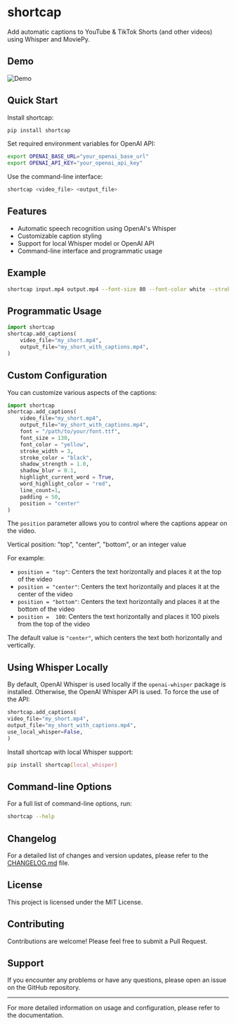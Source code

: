 # shortcap

Add automatic captions to YouTube & TikTok Shorts (and other videos) using Whisper and MoviePy.

## Demo

![Demo](demo/demo.gif)

## Quick Start

Install shortcap:

```bash
pip install shortcap
```

Set required environment variables for OpenAI API:

```bash
export OPENAI_BASE_URL="your_openai_base_url"
export OPENAI_API_KEY="your_openai_api_key"
```

Use the command-line interface:

```bash
shortcap <video_file> <output_file>
```

## Features

- Automatic speech recognition using OpenAI's Whisper
- Customizable caption styling
- Support for local Whisper model or OpenAI API
- Command-line interface and programmatic usage

## Example

```bash
shortcap input.mp4 output.mp4 --font-size 80 --font-color white --stroke-width 2 --stroke-color black --highlight-current-word --word-highlight-color yellow --line-count 2 --verbose
```

## Programmatic Usage

```python
import shortcap
shortcap.add_captions(
    video_file="my_short.mp4",
    output_file="my_short_with_captions.mp4",
)
```

## Custom Configuration

You can customize various aspects of the captions:

```python
import shortcap
shortcap.add_captions(
    video_file="my_short.mp4",
    output_file="my_short_with_captions.mp4",
    font = "/path/to/your/font.ttf",
    font_size = 130,
    font_color = "yellow",
    stroke_width = 3,
    stroke_color = "black",
    shadow_strength = 1.0,
    shadow_blur = 0.1,
    highlight_current_word = True,
    word_highlight_color = "red",
    line_count=1,
    padding = 50,
    position = "center"
)
```

The `position` parameter allows you to control where the captions appear on the video.

Vertical position: "top", "center", "bottom", or an integer value

For example:
- `position = "top"`:  Centers the text horizontally and places it at the top of the video
- `position = "center"`:  Centers the text horizontally and places it at the center of the video
- `position = "bottom"`:  Centers the text horizontally and places it at the bottom of the video
- `position =  100`: Centers the text horizontally and places it 100 pixels from the top of the video

The default value is `"center"`, which centers the text both horizontally and vertically.

## Using Whisper Locally

By default, OpenAI Whisper is used locally if the `openai-whisper` package is installed. Otherwise, the OpenAI Whisper API is used. To force the use of the API:

```python
shortcap.add_captions(
video_file="my_short.mp4",
output_file="my_short_with_captions.mp4",
use_local_whisper=False,
)
```


Install shortcap with local Whisper support:

```bash
pip install shortcap[local_whisper]
```

## Command-line Options

For a full list of command-line options, run:

```bash
shortcap --help
```


## Changelog

For a detailed list of changes and version updates, please refer to the [CHANGELOG.md](CHANGELOG.md) file.

## License

This project is licensed under the MIT License.

## Contributing

Contributions are welcome! Please feel free to submit a Pull Request.

## Support

If you encounter any problems or have any questions, please open an issue on the GitHub repository.

---

For more detailed information on usage and configuration, please refer to the documentation.